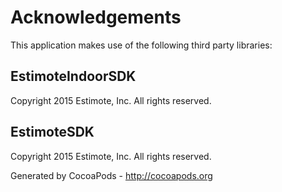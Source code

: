 # Acknowledgements
This application makes use of the following third party libraries:

## EstimoteIndoorSDK

Copyright 2015 Estimote, Inc. All rights reserved.


## EstimoteSDK

Copyright 2015 Estimote, Inc. All rights reserved.

Generated by CocoaPods - http://cocoapods.org
